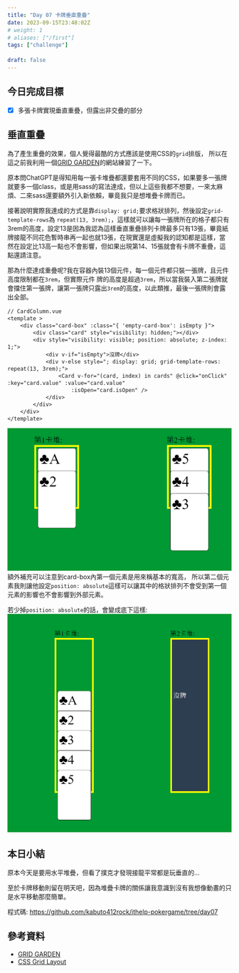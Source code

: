 ```yaml
---
title: "Day 07 卡牌垂直重疊"
date: 2023-09-15T23:48:02Z
# weight: 1
# aliases: ["/first"]
tags: ["challenge"]

draft: false
---
```

## 今日完成目標
- [x] 多張卡牌實現垂直重疊，但露出非交疊的部分

## 垂直重疊
為了產生重疊的效果，個人覺得最酷的方式應該是使用CSS的`grid`排版，
所以在這之前我利用一個[GRID GARDEN](https://cssgridgarden.com/)的網站練習了一下。

原本問ChatGPT是得知用每一張卡堆疊都還要套用不同的CSS，如果要多一張牌就要多一個class，或是用sass的寫法達成，但以上這些我都不想要，一來太麻煩、二來sass還要額外引入新依賴，畢竟我只是想堆疊卡牌而已。

接著說明實際我達成的方式是靠`display: grid;`要求格狀排列，然後設定`grid-template-rows`為 `repeat(13, 3rem);`，這樣就可以讓每一張牌所在的格子都只有3rem的高度，設定13是因為我認為這樣垂直重疊排列卡牌最多只有13張，畢竟紙牌接龍不同花色暫時串再一起也就13張，在現實還是虛擬我的認知都是這樣，當然在設定比13高一點也不會影響，但如果出現第14、15張就會有卡牌不重疊，這點還請注意。

那為什麼達成重疊呢?我在容器內裝13個元件，每一個元件都只裝一張牌，且元件高度限制都在`3rem`，但實際元件
牌的高度是超過`3rem`，所以當我裝入第二張牌就會擋住第一張牌，讓第一張牌只露出`3rem`的高度，以此類推，最後一張牌則會露出全部。
```vue
// CardColumn.vue
<template >
    <div class="card-box" :class="{ 'empty-card-box': isEmpty }">
        <div class="card" style="visibility: hidden;"></div>
        <div style="visibility: visible; position: absolute; z-index: 1;">
            <div v-if="isEmpty">沒牌</div>
            <div v-else style="; display: grid; grid-template-rows: repeat(13, 3rem);">
                <Card v-for="(card, index) in cards" @click="onClick" :key="card.value" :value="card.value"
                    :isOpen="card.isOpen" />
            </div>
        </div>
    </div>
</template>
```
![success card column stack](/images/day7-card-column.png)
額外補充可以注意到card-box內第一個元素是用來稱基本的寬高，
所以第二個元素我則讓他設定`position: absolute`這樣可以讓其中的格狀排列不會受到第一個元素的影響也不會影響到外部元素。

若少掉`position: absolute`的話，會變成底下這樣:
![fail card column stack](/images/day7-without-absolute.png)

## 本日小結
原本今天是要用水平堆疊，但看了撲克才發現接龍平常都是玩垂直的...
  
至於卡牌移動則留在明天吧，因為堆疊卡牌的關係讓我意識到沒有我想像動畫的只是水平移動那麼簡單。

程式碼: https://github.com/kabuto412rock/ithelp-pokergame/tree/day07

## 參考資料
- [GRID GARDEN](https://cssgridgarden.com/)
- [CSS Grid Layout](https://developer.mozilla.org/zh-TW/docs/Web/CSS/CSS_Grid_Layout)
